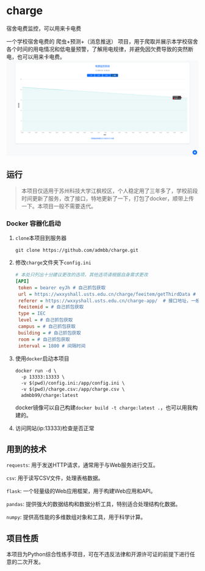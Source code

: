 # charge
宿舍电费监控，可以用来卡电费

一个学校宿舍电费的 爬虫+预测+（消息推送） 项目，用于爬取并展示本学校宿舍各个时间的用电情况和低电量预警，了解用电规律，并避免因欠费导致的突然断电，也可以用来卡电费。
![demo](charge2.png)

## 运行

> 本项目仅适用于苏州科技大学江枫校区，个人稳定用了三年多了，学校前段时间更新了服务，改了接口，特地更新了一下，打包了docker，顺带上传一下。本项目一般不需要迭代。

### Docker 容器化启动

1. `clone`本项目到服务器
   ```shell
   git clone https://github.com/admbb/charge.git
   ```
2. 修改`charge`文件夹下`config.ini`
   ```ini
   # 本处只列出十分建议更改的选项，其他选项请根据自身需求更改
   [API]
    token = bearer eyJh # 自己抓包获取
    url = https://wxxyshall.usts.edu.cn/charge/feeitem/getThirdData # 接口地址，一般无需更改
    referer = https://wxxyshall.usts.edu.cn/charge-app/  # 接口地址，一般无需更改
    feeitemid = # 自己抓包获取
    type = IEC
    level = # 自己抓包获取
    campus = # 自己抓包获取
    building = # 自己抓包获取
    room = # 自己抓包获取
    interval = 1800 # 间隔时间
   ```
   
3. 使用`docker`启动本项目
   ```shell
   docker run -d \
     -p 13333:13333 \
     -v $(pwd)/config.ini:/app/config.ini \
     -v $(pwd)/charge.csv:/app/charge.csv \
     admbb99/charge:latest
   ```
   docker镜像可以自己构建`docker build -t charge:latest .`，也可以用我构建的。

4. 访问网站(ip:13333)检查是否正常

## 用到的技术
`requests`: 用于发送HTTP请求，通常用于与Web服务进行交互。

`csv`: 用于读写CSV文件，处理表格数据。

`flask`: 一个轻量级的Web应用框架，用于构建Web应用和API。

`pandas`: 提供强大的数据结构和数据分析工具，特别适合处理结构化数据。

`numpy`: 提供高性能的多维数组对象和工具，用于科学计算。

## 项目性质

本项目为Python综合性练手项目，可在不违反法律和开源许可证的前提下进行任意的二次开发。
